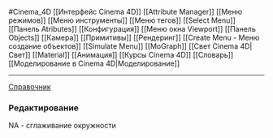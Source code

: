 #Cinema_4D
[[Интерфейс Cinema 4D]]
[[Attribute Manager]]
[[Меню режимов]]
[[Меню инструменты]]
[[Меню тегов]]
[[Select Menu]]
[[Панель Atributes]]
[[Конфигурация]]
[[Меню окна Viewport]]
[[Панель Objects]]
[[Камера]]
[[Примитивы]]
[[Рендеринг]]
[[Create Menu - Меню создание объектов]]
[[Simulate Menu]]
[[MoGraph]]
[[Свет Cinema 4D|Свет]]
[[Material]]
[[Анимация]]
[[Курсы Cinema 4D]]
[[Словарь]]
[[Моделирование в Cinema 4D|Моделирование]]
_____
[Справочник](https://help.maxon.net/c4d/2023/en-us/Default.htm#html/5425.html?TocPath=_____4)



### Редактирование
NA - сглаживание окружности